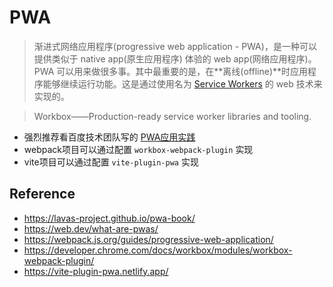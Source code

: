 # PWA

> 渐进式网络应用程序(progressive web application - PWA)，是一种可以提供类似于 native app(原生应用程序) 体验的 web app(网络应用程序)。PWA 可以用来做很多事。其中最重要的是，在**离线(offline)**时应用程序能够继续运行功能。这是通过使用名为 [Service Workers](https://developers.google.com/web/fundamentals/primers/service-workers/) 的 web 技术来实现的。

> Workbox——Production-ready service worker libraries and tooling.

* 强烈推荐看百度技术团队写的 [PWA应用实践](https://lavas-project.github.io/pwa-book/)
* webpack项目可以通过配置 `workbox-webpack-plugin` 实现
* vite项目可以通过配置 `vite-plugin-pwa` 实现

## Reference

* https://lavas-project.github.io/pwa-book/
* https://web.dev/what-are-pwas/
* https://webpack.js.org/guides/progressive-web-application/
* https://developer.chrome.com/docs/workbox/modules/workbox-webpack-plugin/
* https://vite-plugin-pwa.netlify.app/